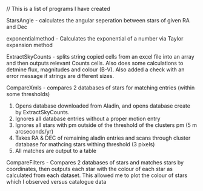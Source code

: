 // This is a list of programs I have created

StarsAngle - calculates the angular seperation between stars of given RA and Dec

exponentialmethod - Calculates the exponential of a number via Taylor expansion method

ExtractSkyCounts - splits string copied cells from an excel file into an array and then outputs relevant Counts cells. Also does some calculations to detmine flux, magnitudes and colour (B-V). Also added a check with an error message if strings are different sizes.

CompareXmls - compares 2 databases of stars for matching entries (within some thresholds)
1) Opens database downloaded from Aladin, and opens database create by ExtractSkyCounts.
2) Ignores all database entries without a proper motion entry
3) Ignores all stars with pm outside of the threshold of the clusters pm (5 m arcseconds/yr)
4) Takes RA & DEC of remaining aladin entries and scans through cluster database for mathcing stars withing threshold (3 pixels)
5) All matches are output to a table

CompareFilters - Compares 2 databases of stars and matches stars by coordinates, then outputs each star with the colour of each star as calculated from each dataset. This allowed me to plot the colour of stars which I observed versus catalogue data
